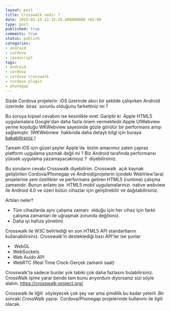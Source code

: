 ```yaml
---
layout: post
title: Crosswalk nedir ?
date: 2015-02-15 12:32:25.000000000 +02:00
type: post
published: true
comments: true
status: publish
categories:
- android
- cordova
- javascript
tags:
- android
- cordova
- cordova crosswalk
- cordova plugin
- phonegap
---
```

<p>Sizde Cordova projelerin  iOS üzerinde akıcı bir şekilde çalışırken Android üzerinde  biraz  sorunlu olduğunu farkettiniz mi ?</p>
<p>Bu soruya kişisel cevabım ise kesinlikle evet .Gariptir ki  Apple HTML5 uygulamalara Google'dan daha fazla önem vermektedir.Apple UIWebview yerine koyduğu WKWebview sayesinde gözle görülür bir performans artışı sağlamıştır. (WKWebview  hakkında daha detaylı bilgi için buraya <a href="http://www.sencha.com/blog/apple-shows-love-for-html5-with-ios-8">bakabilirsiniz</a>.)</p>
<p>Tamam iOS için güzel şeyler Apple'da  bizim amacımız zaten çapraz platform uygulama yazmak değil mi ? Biz Android tarafında performansı yüksek uygulama yazamayacakmıyız ?  diyebilirsiniz.</p>
<p>Bu soruların cevabı Crosswalk diyebilirim. Crosswalk  açık kaynak geliştirilen Cordova/Phonegap ve Android(projelerin içindeki WebView'lara) projelerine yeni özellikler ve performans getiren HTML5 (runtime) çalışma zamanıdır. Bunun anlamı ise  HTML5 mobil uygulamalarınızı  native webview ile Android 4.0 ve üzeri bütün cihazlar için geliştirebilir ve dağıtabilirsiniz.</p>
<p>Artıları neler?</p>
<ul>
<li>Tüm cihazlarda aynı çalışma zamanı  olduğu için her cihaz için farklı çalışma zamanları ile uğraşmak zorunda değilsiniz.</li>
<li>Daha iyi hafıza yönetimi</li>
</ul>
<p>Crosswalk ile W3C belirlediği en son HTML5 API standartlarını kullanabilirsiniz. Crosswalk'in desteklediği bazı API'ler ise şunlar</p>
<ul>
<li> WebGL</li>
<li>WebSockets</li>
<li>Web Auido API</li>
<li>WebRTC (Real Time Clock-Gerçek zamanlı saat)</li>
</ul>
<p>Crosswalk'ta sadece bunlar yok tabiki çok daha fazlasını bulabilirsiniz. CrossWalk işime yarar bende tam bunu arıyordum diyorsanız sizi söyle alalım. <a href="https://crosswalk-project.org/">https://crosswalk-project.org/</a></p>
<p>Crosswalk ile ilğili  söyleyecek çok şey var ama şimdilik bu kadar yeterli .Bir sonraki CrossWalk yazısı  Cordova/Phonegap projelerinde kullanımı ile ilgili olacak.</p>
